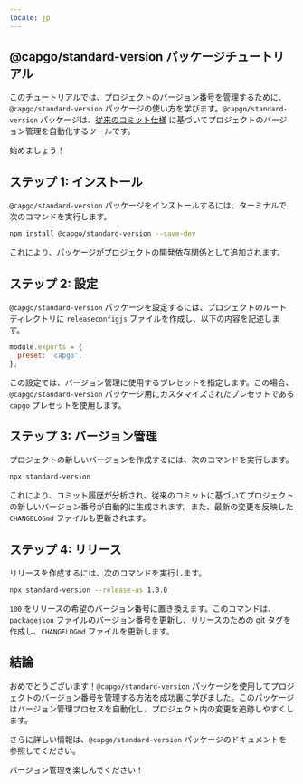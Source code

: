 ```yaml
---
locale: jp
---
```


## @capgo/standard-version パッケージチュートリアル

このチュートリアルでは、プロジェクトのバージョン番号を管理するために、`@capgo/standard-version` パッケージの使い方を学びます。`@capgo/standard-version` パッケージは、[従来のコミット仕様](https://wwwconventionalcommitsorg/) に基づいてプロジェクトのバージョン管理を自動化するツールです。

始めましょう！

## ステップ 1: インストール

`@capgo/standard-version` パッケージをインストールするには、ターミナルで次のコマンドを実行します。

```bash
npm install @capgo/standard-version --save-dev
```

これにより、パッケージがプロジェクトの開発依存関係として追加されます。

## ステップ 2: 設定

`@capgo/standard-version` パッケージを設定するには、プロジェクトのルートディレクトリに `releaseconfigjs` ファイルを作成し、以下の内容を記述します。

```javascript
module.exports = {
  preset: 'capgo',
};
```

この設定では、バージョン管理に使用するプレセットを指定します。この場合、`@capgo/standard-version` パッケージ用にカスタマイズされたプレセットである `capgo` プレセットを使用します。

## ステップ 3: バージョン管理

プロジェクトの新しいバージョンを作成するには、次のコマンドを実行します。

```bash
npx standard-version
```

これにより、コミット履歴が分析され、従来のコミットに基づいてプロジェクトの新しいバージョン番号が自動的に生成されます。また、最新の変更を反映した `CHANGELOGmd` ファイルも更新されます。

## ステップ 4: リリース

リリースを作成するには、次のコマンドを実行します。

```bash
npx standard-version --release-as 1.0.0
```

`100` をリリースの希望のバージョン番号に置き換えます。このコマンドは、`packagejson` ファイルのバージョン番号を更新し、リリースのための git タグを作成し、`CHANGELOGmd` ファイルを更新します。

## 結論

おめでとうございます！`@capgo/standard-version` パッケージを使用してプロジェクトのバージョン番号を管理する方法を成功裏に学びました。このパッケージはバージョン管理プロセスを自動化し、プロジェクト内の変更を追跡しやすくします。

さらに詳しい情報は、`@capgo/standard-version` パッケージのドキュメントを参照してください。

バージョン管理を楽しんでください！